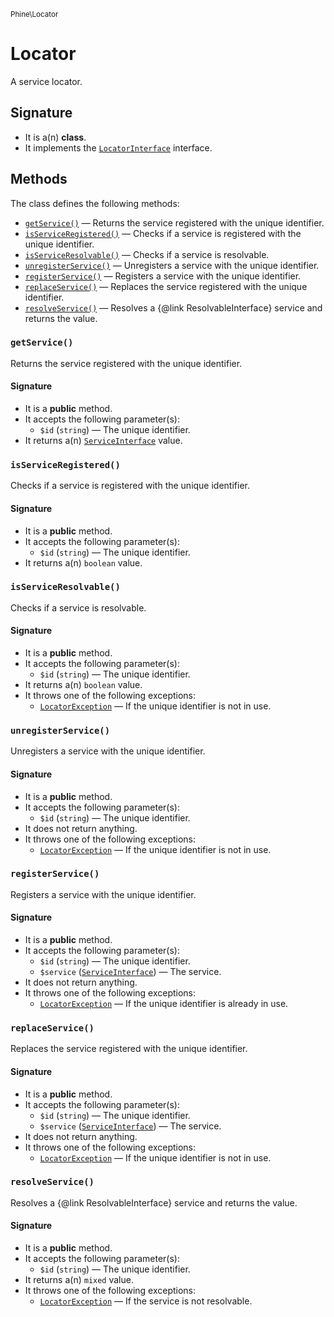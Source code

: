 <small>Phine\Locator</small>

Locator
=======

A service locator.

Signature
---------

- It is a(n) **class**.
- It implements the [`LocatorInterface`](../../Phine/Locator/LocatorInterface.md) interface.

Methods
-------

The class defines the following methods:

- [`getService()`](#getService) &mdash; Returns the service registered with the unique identifier.
- [`isServiceRegistered()`](#isServiceRegistered) &mdash; Checks if a service is registered with the unique identifier.
- [`isServiceResolvable()`](#isServiceResolvable) &mdash; Checks if a service is resolvable.
- [`unregisterService()`](#unregisterService) &mdash; Unregisters a service with the unique identifier.
- [`registerService()`](#registerService) &mdash; Registers a service with the unique identifier.
- [`replaceService()`](#replaceService) &mdash; Replaces the service registered with the unique identifier.
- [`resolveService()`](#resolveService) &mdash; Resolves a {@link ResolvableInterface} service and returns the value.

### `getService()` <a name="getService"></a>

Returns the service registered with the unique identifier.

#### Signature

- It is a **public** method.
- It accepts the following parameter(s):
    - `$id` (`string`) &mdash; The unique identifier.
- It returns a(n) [`ServiceInterface`](../../Phine/Locator/Service/ServiceInterface.md) value.

### `isServiceRegistered()` <a name="isServiceRegistered"></a>

Checks if a service is registered with the unique identifier.

#### Signature

- It is a **public** method.
- It accepts the following parameter(s):
    - `$id` (`string`) &mdash; The unique identifier.
- It returns a(n) `boolean` value.

### `isServiceResolvable()` <a name="isServiceResolvable"></a>

Checks if a service is resolvable.

#### Signature

- It is a **public** method.
- It accepts the following parameter(s):
    - `$id` (`string`) &mdash; The unique identifier.
- It returns a(n) `boolean` value.
- It throws one of the following exceptions:
    - [`LocatorException`](http://php.net/class.LocatorException) &mdash; If the unique identifier is not in use.

### `unregisterService()` <a name="unregisterService"></a>

Unregisters a service with the unique identifier.

#### Signature

- It is a **public** method.
- It accepts the following parameter(s):
    - `$id` (`string`) &mdash; The unique identifier.
- It does not return anything.
- It throws one of the following exceptions:
    - [`LocatorException`](http://php.net/class.LocatorException) &mdash; If the unique identifier is not in use.

### `registerService()` <a name="registerService"></a>

Registers a service with the unique identifier.

#### Signature

- It is a **public** method.
- It accepts the following parameter(s):
    - `$id` (`string`) &mdash; The unique identifier.
    - `$service` ([`ServiceInterface`](../../Phine/Locator/Service/ServiceInterface.md)) &mdash; The service.
- It does not return anything.
- It throws one of the following exceptions:
    - [`LocatorException`](http://php.net/class.LocatorException) &mdash; If the unique identifier is already in use.

### `replaceService()` <a name="replaceService"></a>

Replaces the service registered with the unique identifier.

#### Signature

- It is a **public** method.
- It accepts the following parameter(s):
    - `$id` (`string`) &mdash; The unique identifier.
    - `$service` ([`ServiceInterface`](../../Phine/Locator/Service/ServiceInterface.md)) &mdash; The service.
- It does not return anything.
- It throws one of the following exceptions:
    - [`LocatorException`](http://php.net/class.LocatorException) &mdash; If the unique identifier is not in use.

### `resolveService()` <a name="resolveService"></a>

Resolves a {@link ResolvableInterface} service and returns the value.

#### Signature

- It is a **public** method.
- It accepts the following parameter(s):
    - `$id` (`string`) &mdash; The unique identifier.
- It returns a(n) `mixed` value.
- It throws one of the following exceptions:
    - [`LocatorException`](http://php.net/class.LocatorException) &mdash; If the service is not resolvable.

